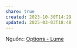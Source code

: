 ```yaml
---
share: true
created: 2023-10-30T14:29
updated: 2025-03-03T18:48
---
```

Nguồn:: [Options - Lume](https://lume.land/cms/configuration/options/)